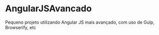# AngularJSAvancado
Pequeno projeto utilizando Angular JS mais avançado, com uso de Gulp, Browserify, etc
